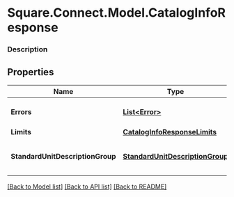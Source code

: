 # Square.Connect.Model.CatalogInfoResponse

### Description



## Properties

Name | Type | Description | Notes
------------ | ------------- | ------------- | -------------
**Errors** | [**List&lt;Error&gt;**](Error.md) | The set of [Error](#type-error)s encountered. | [optional] 
**Limits** | [**CatalogInfoResponseLimits**](CatalogInfoResponseLimits.md) |  | [optional] 
**StandardUnitDescriptionGroup** | [**StandardUnitDescriptionGroup**](StandardUnitDescriptionGroup.md) | Names and abbreviations for standard units. | [optional] 



[[Back to Model list]](../README.md#documentation-for-models) [[Back to API list]](../README.md#documentation-for-api-endpoints) [[Back to README]](../README.md)

